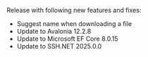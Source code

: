 Release with following new features and fixes:
- Suggest name when downloading a file
- Update to Avalonia 12.2.8
- Update to Microsoft EF Core 8.0.15
- Update to SSH.NET 2025.0.0
